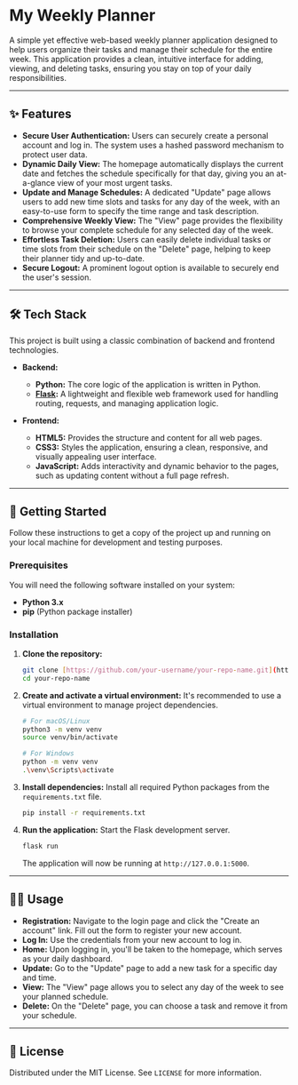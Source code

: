 # My Weekly Planner

A simple yet effective web-based weekly planner application designed to help users organize their tasks and manage their schedule for the entire week. This application provides a clean, intuitive interface for adding, viewing, and deleting tasks, ensuring you stay on top of your daily responsibilities.

---

## ✨ Features

* **Secure User Authentication:** Users can securely create a personal account and log in. The system uses a hashed password mechanism to protect user data.
* **Dynamic Daily View:** The homepage automatically displays the current date and fetches the schedule specifically for that day, giving you an at-a-glance view of your most urgent tasks.
* **Update and Manage Schedules:** A dedicated "Update" page allows users to add new time slots and tasks for any day of the week, with an easy-to-use form to specify the time range and task description.
* **Comprehensive Weekly View:** The "View" page provides the flexibility to browse your complete schedule for any selected day of the week.
* **Effortless Task Deletion:** Users can easily delete individual tasks or time slots from their schedule on the "Delete" page, helping to keep their planner tidy and up-to-date.
* **Secure Logout:** A prominent logout option is available to securely end the user's session.

---

## 🛠️ Tech Stack

This project is built using a classic combination of backend and frontend technologies.

* **Backend:**
    * **Python:** The core logic of the application is written in Python.
    * **[Flask](https://flask.palletsprojects.com/):** A lightweight and flexible web framework used for handling routing, requests, and managing application logic.

* **Frontend:**
    * **HTML5:** Provides the structure and content for all web pages.
    * **CSS3:** Styles the application, ensuring a clean, responsive, and visually appealing user interface.
    * **JavaScript:** Adds interactivity and dynamic behavior to the pages, such as updating content without a full page refresh.

---

## 🚀 Getting Started

Follow these instructions to get a copy of the project up and running on your local machine for development and testing purposes.

### Prerequisites

You will need the following software installed on your system:

* **Python 3.x**
* **pip** (Python package installer)

### Installation

1.  **Clone the repository:**
    ```bash
    git clone [https://github.com/your-username/your-repo-name.git](https://github.com/your-username/your-repo-name.git)
    cd your-repo-name
    ```

2.  **Create and activate a virtual environment:**
    It's recommended to use a virtual environment to manage project dependencies.

    ```bash
    # For macOS/Linux
    python3 -m venv venv
    source venv/bin/activate

    # For Windows
    python -m venv venv
    .\venv\Scripts\activate
    ```

3.  **Install dependencies:**
    Install all required Python packages from the `requirements.txt` file.

    ```bash
    pip install -r requirements.txt
    ```

4.  **Run the application:**
    Start the Flask development server.

    ```bash
    flask run
    ```
    The application will now be running at `http://127.0.0.1:5000`.

---

## 👨‍💻 Usage

* **Registration:** Navigate to the login page and click the "Create an account" link. Fill out the form to register your new account.
* **Log In:** Use the credentials from your new account to log in.
* **Home:** Upon logging in, you'll be taken to the homepage, which serves as your daily dashboard.
* **Update:** Go to the "Update" page to add a new task for a specific day and time.
* **View:** The "View" page allows you to select any day of the week to see your planned schedule.
* **Delete:** On the "Delete" page, you can choose a task and remove it from your schedule.

---

## 📄 License

Distributed under the MIT License. See `LICENSE` for more information.
